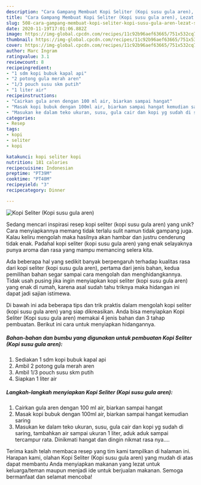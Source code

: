 ```yaml
---
description: "Cara Gampang Membuat Kopi Seliter (Kopi susu gula aren), Lezat Sekali"
title: "Cara Gampang Membuat Kopi Seliter (Kopi susu gula aren), Lezat Sekali"
slug: 508-cara-gampang-membuat-kopi-seliter-kopi-susu-gula-aren-lezat-sekali
date: 2020-11-19T17:01:06.882Z
image: https://img-global.cpcdn.com/recipes/11c92b96aef63665/751x532cq70/kopi-seliter-kopi-susu-gula-aren-foto-resep-utama.jpg
thumbnail: https://img-global.cpcdn.com/recipes/11c92b96aef63665/751x532cq70/kopi-seliter-kopi-susu-gula-aren-foto-resep-utama.jpg
cover: https://img-global.cpcdn.com/recipes/11c92b96aef63665/751x532cq70/kopi-seliter-kopi-susu-gula-aren-foto-resep-utama.jpg
author: Marc Ingram
ratingvalue: 3.1
reviewcount: 8
recipeingredient:
- "1 sdm kopi bubuk kapal api"
- "2 potong gula merah aren"
- "1/3 pouch susu skm putih"
- "1 liter air"
recipeinstructions:
- "Cairkan gula aren dengan 100 ml air, biarkan sampai hangat"
- "Masak kopi bubuk dengan 100ml air, biarkan sampai hangat kemudian saring"
- "Masukan ke dalam teko ukuran, susu, gula cair dan kopi yg sudah di saring, tambahkan air sampai ukuran 1 liter, aduk aduk sampai tercampur rata. Dinikmati hangat dan dingin nikmat rasa nya...."
categories:
- Resep
tags:
- kopi
- seliter
- kopi

katakunci: kopi seliter kopi 
nutrition: 181 calories
recipecuisine: Indonesian
preptime: "PT39M"
cooktime: "PT40M"
recipeyield: "3"
recipecategory: Dinner

---
```



![Kopi Seliter (Kopi susu gula aren)](https://img-global.cpcdn.com/recipes/11c92b96aef63665/751x532cq70/kopi-seliter-kopi-susu-gula-aren-foto-resep-utama.jpg)

Sedang mencari inspirasi resep kopi seliter (kopi susu gula aren) yang unik? Cara menyiapkannya memang tidak terlalu sulit namun tidak gampang juga. Kalau keliru mengolah maka hasilnya akan hambar dan justru cenderung tidak enak. Padahal kopi seliter (kopi susu gula aren) yang enak selayaknya punya aroma dan rasa yang mampu memancing selera kita.



Ada beberapa hal yang sedikit banyak berpengaruh terhadap kualitas rasa dari kopi seliter (kopi susu gula aren), pertama dari jenis bahan, kedua pemilihan bahan segar sampai cara mengolah dan menghidangkannya. Tidak usah pusing jika ingin menyiapkan kopi seliter (kopi susu gula aren) yang enak di rumah, karena asal sudah tahu triknya maka hidangan ini dapat jadi sajian istimewa.


Di bawah ini ada beberapa tips dan trik praktis dalam mengolah kopi seliter (kopi susu gula aren) yang siap dikreasikan. Anda bisa menyiapkan Kopi Seliter (Kopi susu gula aren) memakai 4 jenis bahan dan 3 tahap pembuatan. Berikut ini cara untuk menyiapkan hidangannya.

<!--inarticleads1-->

##### Bahan-bahan dan bumbu yang digunakan untuk pembuatan Kopi Seliter (Kopi susu gula aren):

1. Sediakan 1 sdm kopi bubuk kapal api
1. Ambil 2 potong gula merah aren
1. Ambil 1/3 pouch susu skm putih
1. Siapkan 1 liter air




<!--inarticleads2-->

##### Langkah-langkah menyiapkan Kopi Seliter (Kopi susu gula aren):

1. Cairkan gula aren dengan 100 ml air, biarkan sampai hangat
1. Masak kopi bubuk dengan 100ml air, biarkan sampai hangat kemudian saring
1. Masukan ke dalam teko ukuran, susu, gula cair dan kopi yg sudah di saring, tambahkan air sampai ukuran 1 liter, aduk aduk sampai tercampur rata. Dinikmati hangat dan dingin nikmat rasa nya....




Terima kasih telah membaca resep yang tim kami tampilkan di halaman ini. Harapan kami, olahan Kopi Seliter (Kopi susu gula aren) yang mudah di atas dapat membantu Anda menyiapkan makanan yang lezat untuk keluarga/teman maupun menjadi ide untuk berjualan makanan. Semoga bermanfaat dan selamat mencoba!

